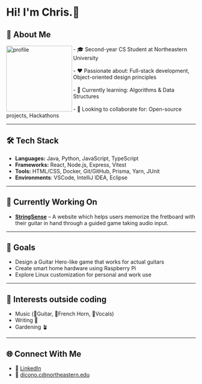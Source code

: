 # Hi! I'm Chris.👋

## 🚀 About Me
<img src="https://github.com/user-attachments/assets/770518d6-484e-41cb-834b-a994092c019b" alt="profile" width="175" align="left"/>
- 🎓 Second-year CS Student at Northeastern University<br><br>
- ❤️ Passionate about: Full-stack development, Object-oriented design principles<br><br>
- 🌱 Currently learning: Algorithms & Data Structures <br><br>
- 🤝 Looking to collaborate for: Open-source projects, Hackathons
<br clear="all">

---

## 🛠️ Tech Stack
- **Languages:** Java, Python, JavaScript, TypeScript
- **Frameworks:** React, Node.js, Express, Vitest
- **Tools:** HTML/CSS, Docker, Git/GitHub, Prisma, Yarn, JUnit
- **Environments**: VSCode, IntelliJ IDEA, Eclipse

---

## 📌 Currently Working On
- [**StringSense**](https://github.com/chrisdicono/string-sense) – A website which helps users memorize the fretboard with their guitar in hand through a guided game taking audio input.

---

## 🥅 Goals
- Design a Guitar Hero-like game that works for actual guitars
- Create smart home hardware using Raspberry Pi
- Explore Linux customization for personal and work use

---

## 🤔 Interests outside coding
- Music (🎸Guitar, 📯French Horn, 🎤Vocals)
- Writing 📝
- Gardening 🪴

---

## 🌐 Connect With Me
- 👤 [LinkedIn](https://www.linkedin.com/in/christopherdicono/)  
- 📧 dicono.c@northeastern.edu

